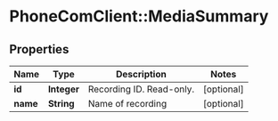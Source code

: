 # PhoneComClient::MediaSummary

## Properties
Name | Type | Description | Notes
------------ | ------------- | ------------- | -------------
**id** | **Integer** | Recording ID. Read-only. | [optional]
**name** | **String** | Name of recording | [optional]


